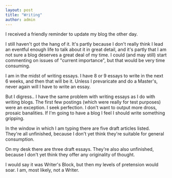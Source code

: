 ```yaml
---
layout: post
title: "Writing"
author: admin
---
```


 
I received a friendly reminder to update my blog the other day.

I still haven't got the hang of it. It's partly because I don't really think I lead an eventful enough life to talk about it in great detail, and it's partly that I am not sure a blog deserves a great deal of my time. I could (and may still) start commenting on issues of "current importance", but that would be very time consuming.

I am in the midst of writing essays. I have 8 or 9 essays to write in the next 6 weeks, and then that will be it. Unless I prevaricate and do a Master's, never again will I have to write an essay.

But I digress.. I have the same problem with writing essays as I do with writing blogs. The first few postings (which were really for test purposes) were an exception. I seek perfection. I don't want to output more dross, prosaic banalities. If I'm going to have a blog I feel I should write something gripping. 

In the window in which I am typing there are five draft articles listed. They're all unfinished, because I don't yet think they're suitable for general consumption. 

On my desk there are three draft essays. They're also also unfinished, because I don't yet think they offer any originality of thought.

I would say it was Writer's Block, but then my levels of pretension would soar. I am, most likely, not a Writer.